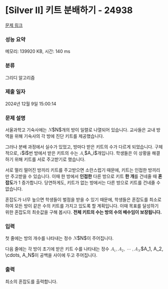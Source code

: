 # [Silver II] 키트 분배하기 - 24938 

[문제 링크](https://www.acmicpc.net/problem/24938) 

### 성능 요약

메모리: 139920 KB, 시간: 140 ms

### 분류

그리디 알고리즘

### 제출 일자

2024년 12월 9일 15:00:14

### 문제 설명

<p>서울과학고 기숙사에는 <mjx-container class="MathJax" jax="CHTML" style="font-size: 109%; position: relative;"><mjx-math class="MJX-TEX" aria-hidden="true"><mjx-mi class="mjx-i"><mjx-c class="mjx-c1D441 TEX-I"></mjx-c></mjx-mi></mjx-math><mjx-assistive-mml unselectable="on" display="inline"><math xmlns="http://www.w3.org/1998/Math/MathML"><mi>N</mi></math></mjx-assistive-mml><span aria-hidden="true" class="no-mathjax mjx-copytext">$N$</span></mjx-container>개의 방이 일렬로 나열되어 있습니다. 교사들은 교내 방역을 위해 기숙사의 각 방에 진단 키트를 제공했습니다.</p>

<p>그러나 분배 과정에서 실수가 있었고, 방마다 받은 키트의 수가 다르게 되었습니다. 구체적으로, <mjx-container class="MathJax" jax="CHTML" style="font-size: 109%; position: relative;"><mjx-math class="MJX-TEX" aria-hidden="true"><mjx-mi class="mjx-i"><mjx-c class="mjx-c1D456 TEX-I"></mjx-c></mjx-mi></mjx-math><mjx-assistive-mml unselectable="on" display="inline"><math xmlns="http://www.w3.org/1998/Math/MathML"><mi>i</mi></math></mjx-assistive-mml><span aria-hidden="true" class="no-mathjax mjx-copytext">$i$</span></mjx-container>번 방에서 받은 키트의 수는 <mjx-container class="MathJax" jax="CHTML" style="font-size: 109%; position: relative;"><mjx-math class="MJX-TEX" aria-hidden="true"><mjx-msub><mjx-mi class="mjx-i"><mjx-c class="mjx-c1D434 TEX-I"></mjx-c></mjx-mi><mjx-script style="vertical-align: -0.15em;"><mjx-mi class="mjx-i" size="s"><mjx-c class="mjx-c1D456 TEX-I"></mjx-c></mjx-mi></mjx-script></mjx-msub></mjx-math><mjx-assistive-mml unselectable="on" display="inline"><math xmlns="http://www.w3.org/1998/Math/MathML"><msub><mi>A</mi><mi>i</mi></msub></math></mjx-assistive-mml><span aria-hidden="true" class="no-mathjax mjx-copytext">$A_i$</span></mjx-container>개입니다. 학생들은 이 상황을 해결하기 위해 키트를 서로 주고받기로 했습니다.</p>

<p>서로 멀리 떨어진 방끼리 키트를 주고받으면 소란스럽기 때문에, 키트는 인접한 방끼리만 주고받을 수 있습니다. 이때 한 방에서 <strong>인접한</strong> 다른 방으로 키트 <strong>한 개</strong>를 건네줄 때 <strong>혼잡도</strong>가 1 증가합니다. 당연하게도, 키트가 없는 방에서는 다른 방으로 키트를 건네줄 수 없습니다.</p>

<p>혼잡도가 너무 높으면 학생들이 벌점을 받을 수 있기 때문에, 학생들은 혼잡도를 최소로 하여 모든 방이 같은 수의 키트를 가지고 있도록 할 계획입니다. 이때 목표를 달성하기 위한 혼잡도의 최솟값을 구해 봅시다. <strong>전체 키트의 수는 방의 수의 배수임이 보장됩니다.</strong></p>

### 입력 

 <p>첫 줄에는 방의 개수를 나타내는 정수 <mjx-container class="MathJax" jax="CHTML" style="font-size: 109%; position: relative;"><mjx-math class="MJX-TEX" aria-hidden="true"><mjx-mi class="mjx-i"><mjx-c class="mjx-c1D441 TEX-I"></mjx-c></mjx-mi></mjx-math><mjx-assistive-mml unselectable="on" display="inline"><math xmlns="http://www.w3.org/1998/Math/MathML"><mi>N</mi></math></mjx-assistive-mml><span aria-hidden="true" class="no-mathjax mjx-copytext">$N$</span></mjx-container>이 주어집니다.</p>

<p>다음 줄에는 각 방이 초기에 받은 키트 수를 나타내는 정수 <mjx-container class="MathJax" jax="CHTML" style="font-size: 109%; position: relative;"><mjx-math class="MJX-TEX" aria-hidden="true"><mjx-msub><mjx-mi class="mjx-i"><mjx-c class="mjx-c1D434 TEX-I"></mjx-c></mjx-mi><mjx-script style="vertical-align: -0.15em;"><mjx-mn class="mjx-n" size="s"><mjx-c class="mjx-c31"></mjx-c></mjx-mn></mjx-script></mjx-msub><mjx-mo class="mjx-n"><mjx-c class="mjx-c2C"></mjx-c></mjx-mo><mjx-msub space="2"><mjx-mi class="mjx-i"><mjx-c class="mjx-c1D434 TEX-I"></mjx-c></mjx-mi><mjx-script style="vertical-align: -0.15em;"><mjx-mn class="mjx-n" size="s"><mjx-c class="mjx-c32"></mjx-c></mjx-mn></mjx-script></mjx-msub><mjx-mo class="mjx-n"><mjx-c class="mjx-c2C"></mjx-c></mjx-mo><mjx-mo class="mjx-n" space="2"><mjx-c class="mjx-c22EF"></mjx-c></mjx-mo><mjx-mo class="mjx-n" space="2"><mjx-c class="mjx-c2C"></mjx-c></mjx-mo><mjx-msub space="2"><mjx-mi class="mjx-i"><mjx-c class="mjx-c1D434 TEX-I"></mjx-c></mjx-mi><mjx-script style="vertical-align: -0.15em;"><mjx-mi class="mjx-i" size="s"><mjx-c class="mjx-c1D441 TEX-I"></mjx-c></mjx-mi></mjx-script></mjx-msub></mjx-math><mjx-assistive-mml unselectable="on" display="inline"><math xmlns="http://www.w3.org/1998/Math/MathML"><msub><mi>A</mi><mn>1</mn></msub><mo>,</mo><msub><mi>A</mi><mn>2</mn></msub><mo>,</mo><mo>⋯</mo><mo>,</mo><msub><mi>A</mi><mi>N</mi></msub></math></mjx-assistive-mml><span aria-hidden="true" class="no-mathjax mjx-copytext">$A_1, A_2, \cdots, A_N$</span></mjx-container>이 공백을 사이에 두고 주어집니다.</p>

### 출력 

 <p>최소의 혼잡도를 출력합니다.</p>

